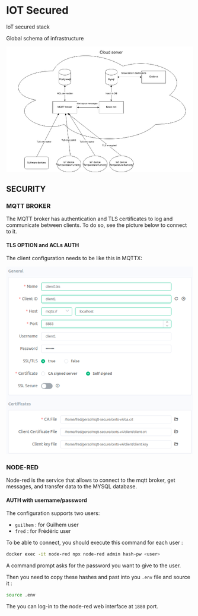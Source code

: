 # IOT Secured

IoT secured stack

Global schema of infrastructure 

![Global infra](IOT-secured.png)

## SECURITY

### MQTT BROKER 

The MQTT broker has authentication and TLS certificates to log and communicate between clients. To do so, see the picture below to connect to it. 

#### TLS OPTION and ACLs AUTH

The client configuration needs to be like this in MQTTX: 

![TLS add](TLS-config.png)

### NODE-RED

Node-red is the service that allows to connect to the mqtt broker, get messages, and transfer data to the MYSQL database. 

#### AUTH with username/password

The configuration supports two users: 

* `guilhem` : for Guilhem user
* `fred` : for Frédéric user

To be able to connect, you should execute this command for each user : 

```bash
docker exec -it node-red npx node-red admin hash-pw <user>
```
A command prompt asks for the password you want to give to the user. 

Then you need to copy these hashes and past into you `.env` file and source it :

```bash
source .env
```

The you can log-in to the node-red web interface at `1880` port. 
